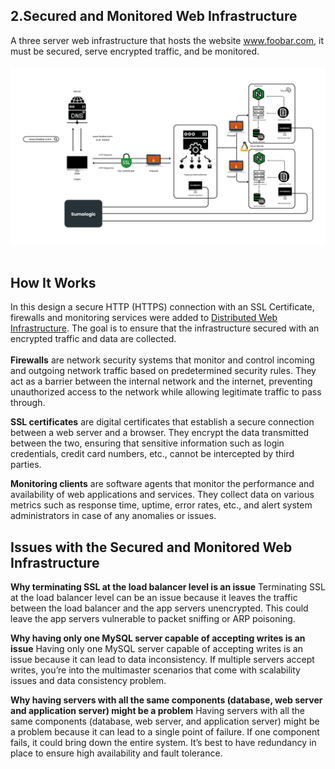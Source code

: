 ## 2.Secured and Monitored Web Infrastructure
A three server web infrastructure that hosts the website www.foobar.com, it must be secured, serve encrypted traffic, and be monitored.<br><br>![Secured and Monitored Web Infrastructure](../images/secured_&_monitored_web_infrastructure.png)<br><br>
## How It Works
In this design a secure HTTP (HTTPS) connection with an SSL Certificate, firewalls and monitoring services were added to [Distributed Web Infrastructure](https://github.com/baydre/alx-system_engineering-devops/blob/master/0x09-web_infrastructure_design/concepts/1-distributed_web_infrastructure.md). The goal is to ensure that the infrastructure secured with an encrypted traffic and data are collected. <br><br> **Firewalls** are network security systems that monitor and control incoming and outgoing network traffic based on predetermined security rules. They act as a barrier between the internal network and the internet, preventing unauthorized access to the network while allowing legitimate traffic to pass through.

**SSL certificates** are digital certificates that establish a secure connection between a web server and a browser. They encrypt the data transmitted between the two, ensuring that sensitive information such as login credentials, credit card numbers, etc., cannot be intercepted by third parties.

**Monitoring clients** are software agents that monitor the performance and availability of web applications and services. They collect data on various metrics such as response time, uptime, error rates, etc., and alert system administrators in case of any anomalies or issues.

## Issues with the Secured and Monitored Web Infrastructure
**Why terminating SSL at the load balancer level is an issue** Terminating SSL at the load balancer level can be an issue because it leaves the traffic between the load balancer and the app servers unencrypted. This could leave the app servers vulnerable to packet sniffing or ARP poisoning.

**Why having only one MySQL server capable of accepting writes is an issue** Having only one MySQL server capable of accepting writes is an issue because it can lead to data inconsistency. If multiple servers accept writes, you’re into the multimaster scenarios that come with scalability issues and data consistency problem.

**Why having servers with all the same components (database, web server and application server) might be a problem** Having servers with all the same components (database, web server, and application server) might be a problem because it can lead to a single point of failure. If one component fails, it could bring down the entire system. It’s best to have redundancy in place to ensure high availability and fault tolerance.